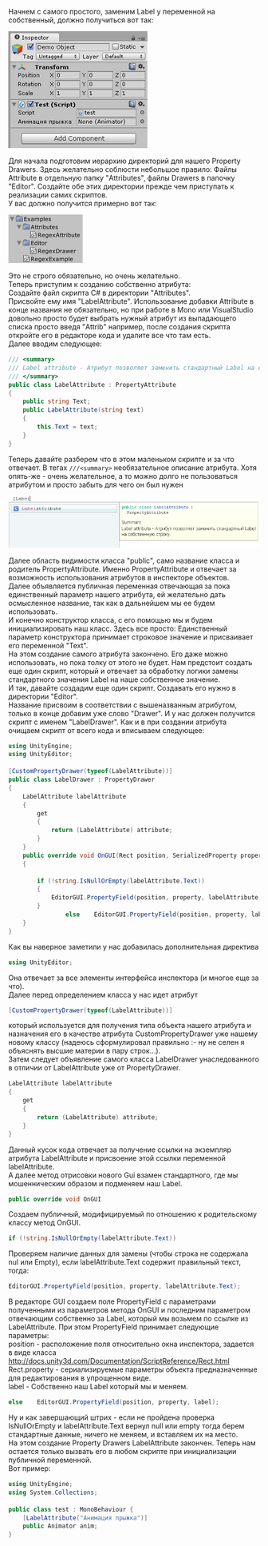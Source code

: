 Начнем с самого простого, заменим Label у переменной на собственный, должно получиться вот так:

![](property/label_demo.png)

Для начала подготовим иерархию директорий для нашего Property Drawers. Здесь желательно соблюсти небольшое правило: Файлы Attribute в отдельную папку "Attributes", файлы Drawers в папочку "Editor". Создайте обе этих директории прежде чем приступать к реализации самих скриптов.<br>
У вас должно получится примерно вот так:

![](property/folders.png)

Это не строго обязательно, но очень желательно.<br>
Теперь приступим к созданию собственно атрибута:<br>
Создайте файл скрипта C# в директории "Attributes".<br>
Присвойте ему имя "LabelAttribute". Использование добавки Attribute в конце названия не обязательно, но при работе в Mono или VisualStudio довольно просто будет выбрать нужный атрибут из выпадающего списка просто введя "Attrib" например, после создания скрипта откройте его в редакторе кода и удалите все что там есть.<br>
Далее вводим следующее:

```c#
/// <summary>
/// Label attribute - Атрибут позволяет заменить стандартный Label на собственную строку.
/// </summary>
public class LabelAttribute : PropertyAttribute
{
	public string Text;
	public LabelAttribute(string text)
	{
		this.Text = text;
	}
}
```
Теперь давайте разберем что в этом маленьком скрипте и за что отвечает. В тегах `///<summary>` необязательное описание атрибута. Хотя опять-же - очень желательное, а то можно долго не пользоваться атрибутом и просто забыть для чего он был нужен

![](property/label_demo_summary.png)

Далее область видимости класса "public", само название класса и родитель PropertyAttribute. Именно PropertyAttribute и отвечает за возможность использования атрибутов в инспекторе объектов.<br>
Далее объявляется публичная переменная отвечающая за пока единственный параметр нашего атрибута, ей желательно дать осмысленное название, так как в дальнейшем мы ее будем использовать.<br>
И конечно конструктор класса, с его помощью мы и будем инициализировать наш класс. Здесь все просто: Единственный параметр конструктора принимает строковое значение и присваивает его переменной "Text".<br>
На этом создание самого атрибута закончено. Его даже можно использовать, но пока толку от этого не будет. Нам предстоит создать еще один скрипт, который и отвечает за обработку логики замены стандартного значения Label на наше собственное значение.<br>
И так, давайте создадим еще один скрипт. Создавать его нужно в директории "Editor".<br>
Название присвоим в соответствии с вышеназванным атрибутом, только в конце добавим уже слово "Drawer". И у нас должен получится скрипт с именем "LabelDrawer".
Как и в при создании атрибута очищаем скрипт от всего кода и вписываем следующее:

```c#
using UnityEngine;
using UnityEditor;

[CustomPropertyDrawer(typeof(LabelAttribute))]
public class LabelDrawer : PropertyDrawer
{
	LabelAttribute labelAttribute
	{
		get
		{
			return (LabelAttribute) attribute;
		}
	}
	public override void OnGUI(Rect position, SerializedProperty property, GUIContent label)
	{

		if (!string.IsNullOrEmpty(labelAttribute.Text))
		{
			EditorGUI.PropertyField(position, property, labelAttribute.Text);
		}
				else	EditorGUI.PropertyField(position, property, label);
	}
}
```

Как вы наверное заметили у нас добавилась дополнительная директива

```c#
using UnityEditor; 
```

Она отвечает за все элементы интерфейса инспектора (и многое еще за что).<br>
Далее перед определением класса у нас идет атрибут 

```c#
[CustomPropertyDrawer(typeof(LabelAttribute))]
```
	
который используется для получения типа объекта нашего атрибута и назначения его в качестве атрибута CustomPropertyDrawer уже нашему новому классу (надеюсь сформулировал правильно  :-  ну не селен я объяснять высшие материи в пару строк...).<br>
Затем следует объявление самого класса LabelDrawer унаследованного в отличии от LabelAttribute уже от PropertyDrawer.

```c#
LabelAttribute labelAttribute
{
	get
	{
		return (LabelAttribute) attribute;
	}
}
```
	
Данный кусок кода отвечает за получение ссылки на экземпляр атрибута LabelAttribute и присвоение этой ссылки переменной labelAttribute.<br>
А далее метод отрисовки нового Gui взамен стандартного, где мы мошенническим образом и подменяем наш Label.
	
```c#
public override void OnGUI
```
	
Создаем публичный, модифицируемый по отношению к родительскому классу метод OnGUI.
	
```c#
if (!string.IsNullOrEmpty(labelAttribute.Text))
```
	
Проверяем наличие данных для замены (чтобы строка не содержала nul или Empty), если labelAttribute.Text содержит правильный текст, тогда:

```c#
EditorGUI.PropertyField(position, property, labelAttribute.Text);
```
	
В редакторе GUI создаем поле PropertyField с параметрами полученными из параметров метода OnGUI и последним параметром отвечающим собственно за Label, который мы возьмем по ссылке из LabelAttribute.
При этом PropertyField принимает следующие параметры:<br>
position - расположение поля относительно окна инспектора, задается в виде класса<br> http://docs.unity3d.com/Documentation/ScriptReference/Rect.html<br>
Rect.property - сериализируемые параметры объекта предназначенные для редактирования в упрощенном виде.<br>
label - Собственно наш Label который мы и меняем.

```c#
else	EditorGUI.PropertyField(position, property, label);
```
	
Ну и как завершающий штрих - если не пройдена проверка IsNullOrEmpty и labelAttribute.Text вернул null или empty тогда берем стандартные данные, ничего не меняем, и вставляем их на место.<br>
На этом создание Property Drawers LabelAttribute закончен. Теперь нам остается только вызвать его в любом скрипте при инициализации публичной переменной.<br>
Вот пример:
```c#
using UnityEngine;
using System.Collections;

public class test : MonoBehaviour {
	[LabelAttribute("Анимация прыжка")]
	public Animator anim;
}
```
